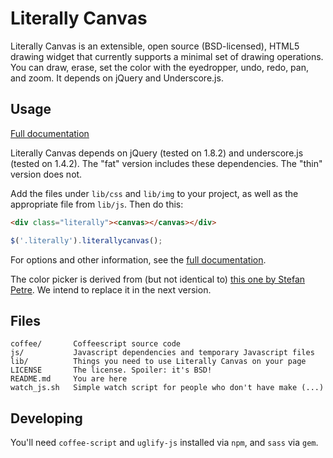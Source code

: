 Literally Canvas
================

Literally Canvas is an extensible, open source (BSD-licensed), HTML5 drawing
widget that currently supports a minimal set of drawing operations. You can
draw, erase, set the color with the eyedropper, undo, redo, pan, and zoom. It
depends on jQuery and Underscore.js.

Usage
-----

[Full documentation](http://literallycanvas.github.com)

Literally Canvas depends on jQuery (tested on 1.8.2) and underscore.js (tested
on 1.4.2). The "fat" version includes these dependencies. The "thin" version
does not.

Add the files under `lib/css` and `lib/img` to your project, as well as the
appropriate file from `lib/js`. Then do this:

```html
<div class="literally"><canvas></canvas></div>
```

```javascript
$('.literally').literallycanvas();
```

For options and other information, see the [full
documentation](http://literallycanvas.github.com).

The color picker is derived from (but not identical to) [this one by Stefan
Petre](http://www.eyecon.ro/bootstrap-colorpicker/). We intend to replace it in
the next version.

Files
-----

```
coffee/       Coffeescript source code
js/           Javascript dependencies and temporary Javascript files
lib/          Things you need to use Literally Canvas on your page
LICENSE       The license. Spoiler: it's BSD!
README.md     You are here
watch_js.sh   Simple watch script for people who don't have make (...)
```

Developing
----------

You'll need `coffee-script` and `uglify-js` installed via `npm`, and `sass`
via `gem`.
